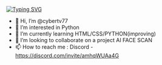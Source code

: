[![Typing SVG](https://readme-typing-svg.herokuapp.com?size=30&center=true&width=1000&lines=SMALL+APP+DEVELOPER;SMALL+PYTHON+DEVELOPER)](https://git.io/typing-svg)


- 👋 Hi, I’m @cybertv77
- 👀 I’m interested in Python
- 🌱 I’m currently learning HTML/CSS/PYTHON(improving)
- 💞️ I’m looking to collaborate on a project AI FACE SCAN
- 📫 How to reach me : Discord - https://discord.com/invite/amhqWUAa4G
